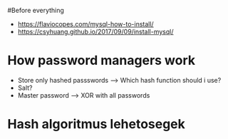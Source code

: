 #Before everything
* https://flaviocopes.com/mysql-how-to-install/
* https://csyhuang.github.io/2017/09/09/install-mysql/


# How password managers work
* Store only hashed passswords --> Which hash function should i use?
* Salt?
* Master password --> XOR with all passwords

# Hash algoritmus lehetosegek